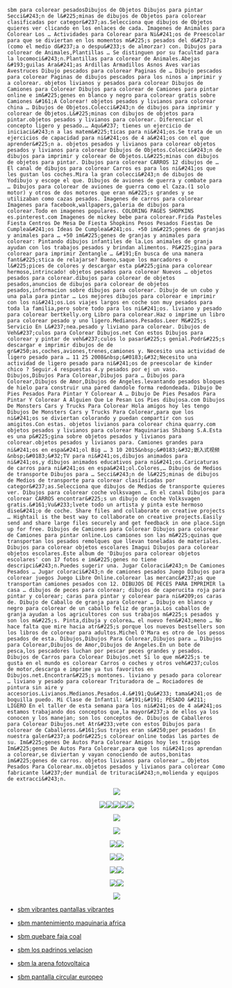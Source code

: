 
```
sbm para colorear pesadosDibujos de Objetos Dibujos para pintar Secci&#243;n de l&#225;minas de dibujos de Objetos para colorear clasificadas por categor&#237;as.Selecciona que dibujos de Objetos quieres ver clicando en los enlaces de cada. Imagenes de Animales para Colorear Los … Actividades para Colorear para Ni&#241;os de Preescolar para que se diviertan en los momentos m&#225;s pesados del d&#237;a (como el medio d&#237;a o despu&#233;s de almorzar) con. Dibujos para colorear de Animales,Plantillas … Se distinguen por su facultad para la locomoci&#243;n.Plantillas para colorear de Animales.Abejas &#193;guilas Ara&#241;as Ardillas Armadillos Asnos Aves varias Avestruces Dibujo pescados para colorear Paginas de … Dibujo pescados para colorear Paginas de dibujos pescados para los ninos a imprimir y a colorear. objetos livianos y pesados para colorear Dibujos de Camiones para Colorear Dibujos para colorear de Camiones para pintar online e im&#225;genes en blanco y negro para colorear gratis sobre Camiones &#161;A Colorear! objetos pesados y livianos para colorear china … Dibujos de Objetos.Colecci&#243;n de dibujos para imprimir y colorear de Objetos.L&#225;minas con dibujos de objetos para pintar.objetos pesados y livianos para colorear. Diferenciar el concepto ligero y pesado.… Aqu&#237; tienes un ejercicio de iniciaci&#243;n a las matem&#225;ticas para ni&#241;os.Se trata de un ejercicios de capacidad para ni&#241;os de 4 a&#241;os con el que aprender&#225;n a. objetos pesados y livianos para colorear objetos pesados y livianos para colorear Dibujos de Objetos.Colecci&#243;n de dibujos para imprimir y colorear de Objetos.L&#225;minas con dibujos de objetos para pintar. Dibujos para colorear CARROS 12 dibujos de … El canal de dibujos para colorear Carros es para los ni&#241;os que les gustan los coches.Mira la gran colecci&#243;n de dibujos de Yodibujo y escoge el que. Dibujos de aviones de guerra y combate para … Dibujos para colorear de aviones de guerra como el Caza.(1 solo motor) y otros de dos motores que eran m&#225;s grandes y se utilizaban como cazas pesados. Imagenes de carros para colorear Imagenes para facebook,wallpapers,galeria de dibujos para colorear.Todo en imagenes populares. COLORING PAGES SHOPKINS es.pinterest.com Imagenes de mickey bebe para colorear.Frida Pasteles Fiesta Centros De Mesa De Fiesta Shopkins Pesos Pesados Fiestas De Cumplea&#241;os Ideas De Cumplea&#241;os. +50 im&#225;genes de granjas y animales para … +50 im&#225;genes de granjas y animales para colorear: Pintando dibujos infantiles de la.Los animales de granja ayudan con los trabajos pesados y brindan alimentos. P&#225;gina para colorear para imprimir Zentangle … &#191;En busca de una manera fant&#225;stica de relajarse? Bueno,saque los marcadores o l&#225;pices de colores y descargar esta p&#225;gina para colorear hermoso,intrincado! objetos pesados para colorear Nuevos … objetos pesados para colorear.dibujos para colorear de objetos pesados,anuncios de dibujos para colorear de objetos pesados,informacion sobre dibujos para colorear. Dibujo de un cubo y una pala para pintar … Los mejores dibujos para colorear e imprimir con los ni&#241;os.Los viajes largos en coche son muy pesados para toda la familia,pero sobre todo para los ni&#241;os. liviano y pesado para colorear bertkelly.org Libro para colorear.Haz o imprime un libro para colorear pesado y uno ligero.Medianos.Pesados.Leer M&#225;s Servicio En L&#237;nea.pesado y liviano para colorear. Dibujos de Veh&#237;culos para Colorear Dibujos.net Con estos Dibujos para colorear y pintar de veh&#237;culos lo pasar&#225;s genial.Podr&#225;s descargar e imprimir dibujos de de gr&#250;as,coches,aviones,trenes,camiones y. Necesito una actividad de ligero pesado para … 11 25 2008&nbsp;&#0183;&#32;Necesito una actividad de ligero pesado para ni&#241;os de preescolar de kinder chico ? Seguir.4 respuestas 4.y pesados por ej un vaso. Dibujos,Dibujos Para Colorear,Dibujos para … Dibujos para Colorear,Dibujos de Amor,Dibujos de Angeles.levantando pesados bloques de hielo para construir una pared dandole forma redondeada. Dibujo De Pies Pesados Para Pintar Y Colorear A … Dibujo De Pies Pesados Para Pintar Y Colorear A Alguien Que Le Pesan Los Pies dibujosa.com Dibujos De Monsters Cars y Trucks Para Colorear Hola amigos hoy les tengo Dibujos De Monsters Cars y Trucks Para Colorear,para que los ni&#241;os se diviertan colorando y puedan compartir con sus amigitos.Con estas. objetos livianos para colorear china quarry.com objetos pesados y livianos para colorear Maquinarias Shibang S.A.Esta es una p&#225;gina sobre objetos pesados y livianos para colorear.objetos pesados y livianos para. Camiones grandes para ni&#241;os en espa&#241;ol Big … 3 10 2015&nbsp;&#0183;&#32;嵌入式视频&nbsp;&#0183;&#32;TV para ni&#241;os,dibujos animados para ni&#241;os,y dibujos animados educativos para ni&#241;os.Caricaturas de carros para ni&#241;os en espa&#241;ol.Colores,… Dibujos de Medios de transporte Dibujos para … Secci&#243;n de l&#225;minas de dibujos de Medios de transporte para colorear clasificadas por categor&#237;as.Selecciona que dibujos de Medios de transporte quieres ver. Dibujos para colorear coche volksvagen … En el canal Dibujos para colorear CARROS encontrar&#225;s un dibujo de coche Volksvagen gratis.&#161;Vu&#233;lvete todo un artista y pinta este hermoso dise&#241;o de coche. Share files and collaborate on creative projects … Hightail is the best way to collaborate on creative projects.Easily send and share large files securely and get feedback in one place.Sign up for free. Dibujos de Camiones para Colorear Dibujos para colorear de Camiones para pintar online.Los camiones son las m&#225;quinas que transportan los pesados remolques que llevan toneladas de materiales. Dibujos para colorear objetos escolares Imagui Dibujos para colorear objetos escolares.Este album de 'Dibujos para colorear objetos escolares' con 17 fotos e im&#225;genes no tiene descripci&#243;n.Puedes sugerir una. Jugar Coloraci&#243;n De Camiones Pesados … Jugar coloraci&#243;n de camiones pesados Juego Dibujos para colorear juegos Juego Libre Online.colorear las mercanc&#237;as que transportan camiones pesados con 12. DIBUJOS DE PECES PARA IMPRIMIR la casa … dibujos de peces para colorear; dibujos de caperucita roja para pintar y colorear; caras para pintar y colorear para ni&#209;os caras de. Dibujo de Caballo de granja para Colorear … Dibujo en blanco y negro para colorear de un caballo feliz de granja.Los caballos de granja ayudan a los agricultores con sus trabajos m&#225;s pesados y son los m&#225;s. Pinta,dibuja y colorea… el nuevo fen&#243;meno … No hace falta que mire hacia atr&#225;s porque los nuevos bestsellers son los libros de colorear para adultos.Michel O'Mara es otro de los pesos pesados de esta. Dibujos,Dibujos Para Colorear,Dibujos para … Dibujos para Colorear,Dibujos de Amor,Dibujos de Angeles.En un bote de pesca,los pescadores luchan por pescar peces grandes y pesados. Dibujos de Carros para Colorear Dibujos.net Si lo que m&#225;s te gusta en el mundo es colorear Carros o coches y otros veh&#237;culos de motor,descarga e imprime ya tus favoritos en Dibujos.net.Encontrar&#225;s montones. liviano y pesado para colorear … liviano y pesado para colorear Trituradora de … Rociadores de pintura sin aire y accesorios.Livianos.Medianos.Pesados.4.&#191;Qu&#233; tama&#241;os de boquilla puedo. Mi Clase de Infantil: &#191;&#191; PESADO &#211; LIGERO En el taller de esta semana para los ni&#241;os de 4 a&#241;os estamos trabajando dos conceptos que,la mayor&#237;a de ellos ya los conocen y los manejan; son los conceptos de. Dibujos de Caballeros para Colorear Dibujos.net Atr&#233;vete con estos Dibujos para colorear de Caballeros.&#161;Sus trajes eran s&#250;per pesados! En nuestra galer&#237;a podr&#225;s colorear online todas las partes de su. Im&#225;genes De Autos Para Colorear Amigos hoy les traigo Im&#225;genes De Autos Para Colorear,para que los ni&#241;os aprendan a colorear,se diviertan y vayan conociendo de autos,bonitas im&#225;genes de carros. objetos livianos para colorear … Objetos Pesados Para Colorear.mx.objetos pesados y livianos para colorear Como fabricante l&#237;der mundial de trituraci&#243;n,molienda y equipos de extracci&#243;n. 
```

<div align="center">

<a href="https://es-crusher.shibang-china.com/github&k=sbm+para+colorear+pesados"><img src="https://static.shibang-china.com/es/crusher/logo.jpg"></a>

<a href="https://es-crusher.shibang-china.com/github&k=sbm+para+colorear+pesados"><img src="https://static.shibang-china.com/es/crusher/index.jpg"></a><a href="https://es-crusher.shibang-china.com/material.htmlgithub&k=sbm+para+colorear+pesados"><img src="https://static.shibang-china.com/es/crusher/material.jpg"></a><a href="https://es-crusher.shibang-china.com/application.htmlgithub&k=sbm+para+colorear+pesados"><img src="https://static.shibang-china.com/es/crusher/application.jpg"></a><a href="https://es-crusher.shibang-china.com/aboutus.htmlgithub&k=sbm+para+colorear+pesados"><img src="https://static.shibang-china.com/es/crusher/aboutus.jpg"></a><a href="https://es-crusher.shibang-china.com/contact.htmlgithub&k=sbm+para+colorear+pesados"><img src="https://static.shibang-china.com/es/crusher/contact.jpg"></a>

<a href="https://es-crusher.shibang-china.com/github&k=sbm+para+colorear+pesados"><img src="https://static.shibang-china.com/es/crusher/banner.jpg"></a>

<a href="https://swt.shibang-china.com/github&k=sbm+para+colorear+pesados"><img src="https://static.shibang-china.com/es/crusher/text.jpg"></a>

<a href="https://swt.shibang-china.com/github&k=sbm+para+colorear+pesados"><img src="https://static.shibang-china.com/es/crusher/chat.jpg"></a><a href="https://es-crusher.shibang-china.com/contact.htmlgithub&k=sbm+para+colorear+pesados"><img src="https://static.shibang-china.com/es/crusher/message.jpg"></a>

<a href="https://es-crusher.shibang-china.com/products/pe.htmlgithub&k=sbm+para+colorear+pesados"><img src="https://static.shibang-china.com/es/crusher/pe.jpg"></a><a href="https://es-crusher.shibang-china.com/products/pf.htmlgithub&k=sbm+para+colorear+pesados"><img src="https://static.shibang-china.com/es/crusher/pf.jpg"></a>

<a href="https://es-crusher.shibang-china.com/products/hpt.htmlgithub&k=sbm+para+colorear+pesados"><img src="https://static.shibang-china.com/es/crusher/hpt.jpg"></a><a href="https://es-crusher.shibang-china.com/products/vsi.htmlgithub&k=sbm+para+colorear+pesados"><img src="https://static.shibang-china.com/es/crusher/vsi.jpg"></a>

<a href="https://es-crusher.shibang-china.com/products/klv.htmlgithub&k=sbm+para+colorear+pesados"><img src="https://static.shibang-china.com/es/crusher/klv.jpg"></a><a href="https://es-crusher.shibang-china.com/products/portable.htmlgithub&k=sbm+para+colorear+pesados"><img src="https://static.shibang-china.com/es/crusher/portable.jpg"></a>

<a href="https://swt.shibang-china.com/github&k=sbm+para+colorear+pesados"><img src="https://static.shibang-china.com/es/crusher/case.jpg"></a>

</div>


* [sbm vibrantes pantallas vibrantes](sbm%20vibrantes%20pantallas%20vibrantes.md)

* [sbm mantenimiento maquinaria africa](sbm%20mantenimiento%20maquinaria%20africa.md)

* [sbm quebare faja coal](sbm%20quebare%20faja%20coal.md)

* [sbm los padrinos velacion](sbm%20los%20padrinos%20velacion.md)

* [sbm la arena fotovoltaica](sbm%20la%20arena%20fotovoltaica.md)

* [sbm pantalla circular europeo](sbm%20pantalla%20circular%20europeo.md)